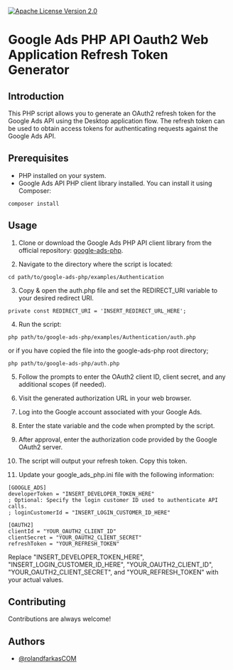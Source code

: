[![ Apache License Version 2.0](https://img.shields.io/badge/license-apache-v2.svg)](https://www.apache.org/licenses/LICENSE-2.0)


# Google Ads PHP API Oauth2 Web Application Refresh Token Generator

## Introduction

This PHP script allows you to generate an OAuth2 refresh token for the Google Ads API using the Desktop application flow. The refresh token can be used to obtain access tokens for authenticating requests against the Google Ads API.

## Prerequisites

- PHP installed on your system.
- Google Ads API PHP client library installed. You can install it using Composer:

```
composer install
```

## Usage

1. Clone or download the Google Ads PHP API client library from the official repository: [google-ads-php](https://github.com/googleads/google-ads-php).

2. Navigate to the directory where the script is located:

```
cd path/to/google-ads-php/examples/Authentication
```
3. Copy & open the auth.php file and set the REDIRECT_URI variable to your desired redirect URI. 

`private const REDIRECT_URI = 'INSERT_REDIRECT_URL_HERE';`

4. Run the script:

```
php path/to/google-ads-php/examples/Authentication/auth.php
```
or if you have copied the file into the google-ads-php root directory;

```
php path/to/google-ads-php/auth.php
```

5. Follow the prompts to enter the OAuth2 client ID, client secret, and any additional scopes (if needed).

6. Visit the generated authorization URL in your web browser.

7. Log into the Google account associated with your Google Ads.

8. Enter the state variable and the code when prompted by the script.

9. After approval, enter the authorization code provided by the Google OAuth2 server.

10. The script will output your refresh token. Copy this token.

11. Update your google_ads_php.ini file with the following information:

```
[GOOGLE_ADS]
developerToken = "INSERT_DEVELOPER_TOKEN_HERE"
; Optional: Specify the login customer ID used to authenticate API calls.
; loginCustomerId = "INSERT_LOGIN_CUSTOMER_ID_HERE"

[OAUTH2]
clientId = "YOUR_OAUTH2_CLIENT_ID"
clientSecret = "YOUR_OAUTH2_CLIENT_SECRET"
refreshToken = "YOUR_REFRESH_TOKEN"
```

Replace "INSERT_DEVELOPER_TOKEN_HERE", "INSERT_LOGIN_CUSTOMER_ID_HERE", "YOUR_OAUTH2_CLIENT_ID", "YOUR_OAUTH2_CLIENT_SECRET", and "YOUR_REFRESH_TOKEN" with your actual values.
## Contributing

Contributions are always welcome!



## Authors

- [@rolandfarkasCOM](https://www.github.com/rolandfarkascom)

